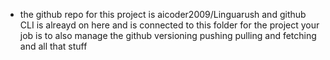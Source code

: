 - the github repo for this project is aicoder2009/Linguarush and github CLI is alreayd on here and is connected to this folder for the project your job is to also manage the github versioning pushing pulling and fetching and all that stuff